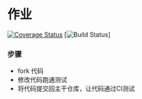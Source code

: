 # 作业
[![Coverage Status](https://coveralls.io/repos/github/linxiaowu66/douMiBlogPlatform/badge.svg?branch=master)](https://coveralls.io/github/linxiaowu66/douMiBlogPlatform?branch=master)
[![Build Status](https://www.travis-ci.org/FJHou/homework1.svg?branch=master)]
### 步骤

* fork 代码
* 修改代码跑通测试
* 将代码提交回主干仓库，让代码通过CI测试